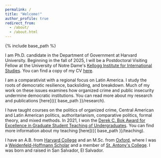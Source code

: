 ```yaml
---
permalink: /
title: "Welcome!"
author_profile: true
redirect_from: 
  - /about/
  - /about.html
---
```


{% include base_path %}

I am Ph.D. candidate in the Department of Government at Harvard University. Beginning in the fall of 2025, I will be a Postdoctoral Visiting Fellow at the University of Notre Dame's <a href="https://kellogg.nd.edu/" target="_blank">Kellogg Institute for International Studies</a>. You can find a copy of my CV <a href="{{ base_path }}/files/mms_cv.pdf" target="_blank">here</a>.

I am a comparativist with a regional focus on Latin America. I study the roots of democratic resilience, backsliding, and breakdown. Much of my work on these issues examines how organized crime and public insecurity undermine democratic institutions. You can read more about my research and publications [here]({{ base_path }}/research). 

I have taught courses on the politics of organized crime, Central American and Latin American politics, authoritarianism, comparative politics, formal theory, and mixed methods. In 2021, I won the <a href="https://gsas.harvard.edu/news/manuel-melendez-sanchez-2021-derek-c-bok-award-citation." target="_blank">Derek C. Bok Award for Excellence in Graduate Student Teaching of Undergraduates</a>. You can find more information about my teaching [here]({{ base_path }}/teaching). 

I have an A.B. from <a href="https://college.harvard.edu/" target="_blank">Harvard College</a> and an M.Sc. from <a href="https://www.politics.ox.ac.uk/" target="_blank">Oxford</a>, where I was a <a href="http://whtrust.org/" target="_blank">Weidenfeld-Hoffmann Scholar</a> and a member of <a href="https://www.sant.ox.ac.uk/" target="_blank">St. Antony's College</a>. I was born and raised in San Salvador, El Salvador. 